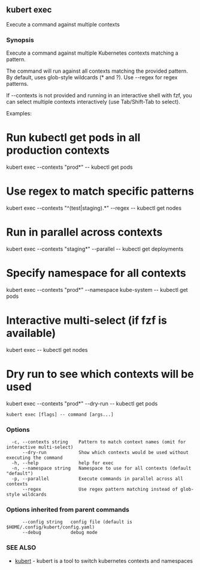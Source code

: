## kubert exec

Execute a command against multiple contexts

### Synopsis

Execute a command against multiple Kubernetes contexts matching a pattern.

The command will run against all contexts matching the provided pattern.
By default, uses glob-style wildcards (* and ?). Use --regex for regex patterns.

If --contexts is not provided and running in an interactive shell with fzf,
you can select multiple contexts interactively (use Tab/Shift-Tab to select).

Examples:
  # Run kubectl get pods in all production contexts
  kubert exec --contexts "prod*" -- kubectl get pods

  # Use regex to match specific patterns
  kubert exec --contexts "^(test|staging).*" --regex -- kubectl get nodes

  # Run in parallel across contexts
  kubert exec --contexts "staging*" --parallel -- kubectl get deployments

  # Specify namespace for all contexts
  kubert exec --contexts "prod*" --namespace kube-system -- kubectl get pods
  
  # Interactive multi-select (if fzf is available)
  kubert exec -- kubectl get nodes
  
  # Dry run to see which contexts will be used
  kubert exec --contexts "prod*" --dry-run -- kubectl get pods

```
kubert exec [flags] -- command [args...]
```

### Options

```
  -c, --contexts string    Pattern to match context names (omit for interactive multi-select)
      --dry-run            Show which contexts would be used without executing the command
  -h, --help               help for exec
  -n, --namespace string   Namespace to use for all contexts (default "default")
  -p, --parallel           Execute commands in parallel across all contexts
      --regex              Use regex pattern matching instead of glob-style wildcards
```

### Options inherited from parent commands

```
      --config string   config file (default is $HOME/.config/kubert/config.yaml)
      --debug           debug mode
```

### SEE ALSO

* [kubert](kubert.md)	 - kubert is a tool to switch kubernetes contexts and namespaces

